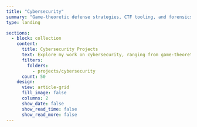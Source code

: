 ```yaml
---
title: "Cybersecurity"
summary: "Game-theoretic defense strategies, CTF tooling, and forensics for resilient CPS and cloud systems."
type: landing

sections:
  - block: collection
    content:
      title: Cybersecurity Projects
      text: Explore my work on cybersecurity, ranging from game-theoretic DDoS mitigation to hands-on CTF tools and forensic analysis.
      filters:
        folders:
          - projects/cybersecurity
      count: 50
    design:
      view: article-grid
      fill_image: false
      columns: 2
      show_date: false
      show_read_time: false
      show_read_more: false
---
```

